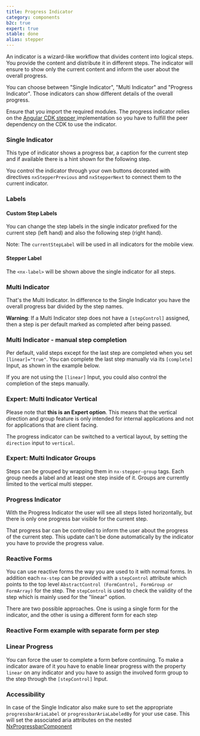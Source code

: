 ```yaml
---
title: Progress Indicator
category: components
b2c: true
expert: true
stable: done
alias: stepper
---
```


An indicator is a wizard-like workflow that divides content into logical steps. You provide the content and distribute it in different steps. The indicator will ensure to show only the current content and inform the user about the overall progress.

You can choose between "Single Indicator", "Multi Indicator" and "Progress Indicator". Those indicators can show different details of the overall progress.

Ensure that you import the required modules. The progress indicator relies on the [Angular CDK stepper ](https://material.angular.io/cdk/stepper/overview) implementation so you have to fulfill the peer dependency on the CDK to use the indicator.

### Single Indicator

This type of indicator shows a progress bar, a caption for the current step and if available there is a hint shown for the following step.

You control the indicator through your own buttons decorated with directives `nxStepperPrevious` and `nxStepperNext` to connect them to the current indicator.

<!-- example(progress-stepper) -->

### Labels

#### Custom Step Labels

You can change the step labels in the single indicator prefixed for the current step (left hand) and also the following step (right hand).

Note: The `currentStepLabel` will be used in all indicators for the mobile view.

<!-- example(progress-stepper-custom) -->

#### Stepper Label

The `<nx-label>` will be shown above the single indicator for all steps.

<!-- example(progress-stepper-title) -->

### Multi Indicator

That's the Multi Indicator. In difference to the Single Indicator you have the overall progress bar divided by the step names.

**Warning**: If a Multi Indicator step does not have a `[stepControl]` assigned, then a step is per default marked as completed after being passed.

<!-- example(progress-stepper-multi) -->

### Multi Indicator - manual step completion

Per default, valid steps except for the last step are completed when you set `[linear]="true"`. You can complete the last step manually via its `[complete]` Input, as shown in the example below.

<!-- example(progress-stepper-form) -->

If you are not using the `[linear]` Input, you could also control the completion of the steps manually.

<!-- example(progress-stepper-nonlinear) -->

<div class="docs-expert-container">

### Expert: Multi Indicator Vertical

Please note that **this is an Expert option**. This means that the vertical direction and group feature is only intended for internal applications and not for applications that are client facing.

The progress indicator can be switched to a vertical layout, by setting the `direction` input to `vertical`.

<!-- example(progress-stepper-multi-vertical) -->

### Expert: Multi Indicator Groups

Steps can be grouped by wrapping them in `nx-stepper-group` tags. Each group needs a label and at least one step inside of it. Groups are currently limited to the vertical multi stepper.

<!-- example(progress-stepper-multi-groups) -->

</div>

### Progress Indicator

With the Progress Indicator the user will see all steps listed horizontally, but there is only one progress bar visible for the current step.

That progress bar can be controlled to inform the user about the progress of the current step. This update can't be done automatically by the indicator you have to provide the progress value.

<!-- example(progress-stepper-step) -->

### Reactive Forms

You can use reactive forms the way you are used to it with normal forms. In addition each `nx-step` can be provided with a `stepControl` attribute which points to the top level `AbstractControl (FormControl, FormGroup or FormArray)` for the step. The `stepControl` is used to check the validity of the step which is mainly used for the "linear" option.

There are two possible approaches. One is using a single form for the indicator, and the other is using a different form for each step

<!-- example(progress-stepper-reactivesingle) -->

### Reactive Form example with separate form per step

<!-- example(progress-stepper-reactivemulti) -->

### Linear Progress

You can force the user to complete a form before continuing. To make a indicator aware of it you have to enable linear progress with the property `linear` on any indicator and you have to assign the involved form group to the step through the `[stepControl]` Input.

<!-- example(progress-stepper-progress) -->

### Accessibility

In case of the Single Indicator also make sure to set the appropriate `progressbarAriaLabel` or `progressbarAriaLabeledBy` for your use case.
This will set the associated aria attributes on the nested <a href="./documentation/progressbar/overview">NxProgressbarComponent</a>
